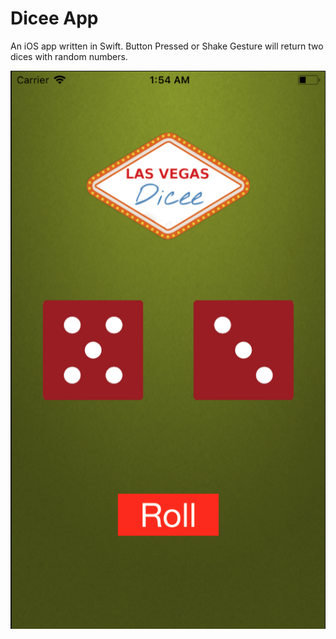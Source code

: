 Dicee App
========
An iOS app written in Swift. Button Pressed or Shake Gesture will return two dices with random numbers.

![alt text](https://raw.githubusercontent.com/xwspot/Dicee/master/Dicee/Assets.xcassets/dicee_app.imageset/dicee_app.png)

